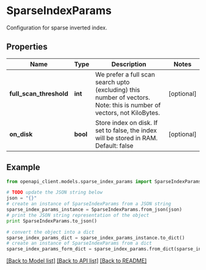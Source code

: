 # SparseIndexParams

Configuration for sparse inverted index.

## Properties
Name | Type | Description | Notes
------------ | ------------- | ------------- | -------------
**full_scan_threshold** | **int** | We prefer a full scan search upto (excluding) this number of vectors.  Note: this is number of vectors, not KiloBytes. | [optional] 
**on_disk** | **bool** | Store index on disk. If set to false, the index will be stored in RAM. Default: false | [optional] 

## Example

```python
from openapi_client.models.sparse_index_params import SparseIndexParams

# TODO update the JSON string below
json = "{}"
# create an instance of SparseIndexParams from a JSON string
sparse_index_params_instance = SparseIndexParams.from_json(json)
# print the JSON string representation of the object
print SparseIndexParams.to_json()

# convert the object into a dict
sparse_index_params_dict = sparse_index_params_instance.to_dict()
# create an instance of SparseIndexParams from a dict
sparse_index_params_form_dict = sparse_index_params.from_dict(sparse_index_params_dict)
```
[[Back to Model list]](../README.md#documentation-for-models) [[Back to API list]](../README.md#documentation-for-api-endpoints) [[Back to README]](../README.md)


